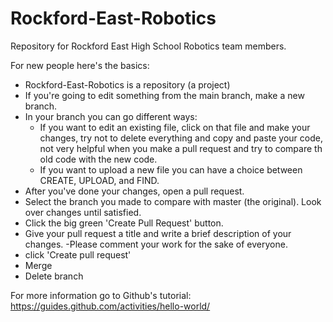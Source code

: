 # Rockford-East-Robotics
Repository for Rockford East High School Robotics team members.

For new people here's the basics:
- Rockford-East-Robotics is a repository (a project) 
- If you're going to edit something from the main branch, make a new branch.
- In your branch you can go different ways:
  - If you want to edit an existing file, click on that file and make your changes, try not to delete everything and copy and paste your code, not very helpful when you make a pull request and try to compare th old code with the new code.
  - If you want to upload a new file you can have a choice between CREATE, UPLOAD, and FIND.
- After you've done your changes, open a pull request.
- Select the branch you made to compare with master (the original). Look over changes until satisfied.
- Click the big green 'Create Pull Request' button.
- Give your pull request a title and write a brief description of your changes.
  -Please comment your work for the sake of everyone. 
- click 'Create pull request'
- Merge
- Delete branch

For more information go to Github's tutorial: https://guides.github.com/activities/hello-world/

